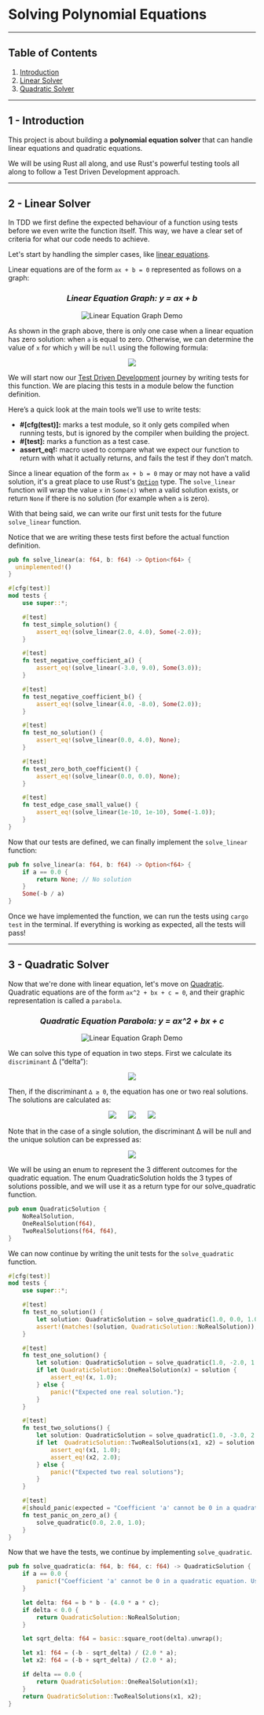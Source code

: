 # **Solving Polynomial Equations**

---

## **Table of Contents**
1. [Introduction](#1---introduction)
2. [Linear Solver](#2---linear-solver)
3. [Quadratic Solver](#3---quadratic-solver)
---

## **1 - Introduction**

This project is about building a **polynomial equation solver** that can handle linear equations and quadratic equations.

We will be using Rust all along, and use Rust's powerful testing tools all along to follow a Test Driven Development approach.

---

## **2 - Linear Solver**

In TDD we first define the expected behaviour of a function using tests before we even write the function itself.
This way, we have a clear set of criteria for what our code needs to achieve.

Let's start by handling the simpler cases, like [linear equations](https://en.wikipedia.org/wiki/Linear_equation).

Linear equations are of the form `ax + b = 0` represented as follows on a graph:

<div align="center">
  <h3><i>Linear Equation Graph: y = ax + b</i></h3>
  <img src="assets/linear_equation.gif" alt="Linear Equation Graph Demo">
</div>

As shown in the graph above, there is only one case when a linear equation has zero solution: when `a` is equal to zero.
Otherwise, we can determine the value of `x` for which `y` will be `null` using the following formula:

<div align="center">
  <img src="https://latex.codecogs.com/svg.image?\inline&space;\LARGE&space;{\color{White}\mathbf{x=-\frac{b}{a}}}">
</div>

We will start now our [Test Driven Development](https://en.wikipedia.org/wiki/Test-driven_development) journey by writing tests for this function.
We are placing this tests in a module below the function definition.

Here’s a quick look at the main tools we’ll use to write tests:

- **#[cfg(test)]:** marks a test module, so it only gets compiled when running tests, but is ignored by the compiler when building the project.
- **#[test]:** marks a function as a test case.
- **assert_eq!:** macro used to compare what we expect our function to return with what it actually returns, and fails the test if they don’t match.

Since a linear equation of the form  `ax + b = 0` may or may not have a valid solution, it's a great place to use Rust's [`Option`](https://doc.rust-lang.org/book/ch06-01-defining-an-enum.html#the-option-enum-and-its-advantages-over-null-values) type.
The `solve_linear` function will wrap the value `x` in `Some(x)` when a valid solution exists, or return `None` if there is no solution (for example when `a` is zero).

With that being said, we can write our first unit tests for the future `solve_linear` function.

Notice that we are writing these tests first before the actual function definition.

```rust
pub fn solve_linear(a: f64, b: f64) -> Option<f64> {
  unimplemented!()
}

#[cfg(test)]
mod tests {
    use super::*;

    #[test]
    fn test_simple_solution() {
        assert_eq!(solve_linear(2.0, 4.0), Some(-2.0));
    }

    #[test]
    fn test_negative_coefficient_a() {
        assert_eq!(solve_linear(-3.0, 9.0), Some(3.0));
    }

    #[test]
    fn test_negative_coefficient_b() {
        assert_eq!(solve_linear(4.0, -8.0), Some(2.0));
    }

    #[test]
    fn test_no_solution() {
        assert_eq!(solve_linear(0.0, 4.0), None);
    }

    #[test]
    fn test_zero_both_coefficient() {
        assert_eq!(solve_linear(0.0, 0.0), None);
    }

    #[test]
    fn test_edge_case_small_value() {
        assert_eq!(solve_linear(1e-10, 1e-10), Some(-1.0));
    }
}
```

Now that our tests are defined, we can finally implement the `solve_linear` function:

```rust
pub fn solve_linear(a: f64, b: f64) -> Option<f64> {
    if a == 0.0 {
        return None; // No solution
    }
    Some(-b / a)
}
```

Once we have implemented the function, we can run the tests using `cargo test` in the terminal.
If everything is working as expected, all the tests will pass!

---

## **3 - Quadratic Solver**

Now that we're done with linear equation, let's move on [Quadratic](https://en.wikipedia.org/wiki/Quadratic_equation).
Quadratic equations are of the form `ax^2 + bx + c = 0`, and their graphic representation is called a `parabola`.

<div align="center">
  <h3><i>Quadratic Equation Parabola: y = ax^2 + bx + c</i></h3>
  <img src="assets/quadratic_equation.gif" alt="Linear Equation Graph Demo">
</div>

We can solve this type of equation in two steps. First we calculate its `discriminant` ∆ (“delta”):

<div align="center">
  <img src="https://latex.codecogs.com/svg.image?\inline&space;\LARGE&space;{\color{White}\Delta=b^{2}-4ac}">
</div>

Then, if the discriminant `∆ ≥ 0`, the equation has one or two real solutions.
The solutions are calculated as:

<div align="center">
  <img src="https://latex.codecogs.com/svg.image?\inline&space;\LARGE&space;{\color{White}x_{1}=\frac{-b-\sqrt{\Delta}}{2a}}" style="margin-right: 20px;">
  <img src="https://latex.codecogs.com/svg.image?\inline&space;\LARGE&space;{\color{White}and}" style="margin-right: 20px;">
  <img src="https://latex.codecogs.com/svg.image?\inline&space;\LARGE&space;{\color{White}x_{2}=\frac{-b&plus;\sqrt{\Delta}}{2a}}">
</div>

Note that in the case of a single solution, the discriminant ∆ will be null and the unique solution can be expressed as:

<div align="center">
  <img src="https://latex.codecogs.com/svg.image?\inline&space;\LARGE&space;{\color{White}x_{0}=\frac{-b}{2a}}">
</div>

We will be using an enum to represent the 3 different outcomes for the quadratic equation.
The enum QuadraticSolution holds the 3 types of solutions possible, and we will use it as a return type for our solve_quadratic function.

```rust
pub enum QuadraticSolution {
    NoRealSolution,
    OneRealSolution(f64),
    TwoRealSolutions(f64, f64),
}
```

We can now continue by writing the unit tests for the `solve_quadratic` function.

```rust
#[cfg(test)]
mod tests {
    use super::*;

    #[test]
    fn test_no_solution() {
        let solution: QuadraticSolution = solve_quadratic(1.0, 0.0, 1.0);
        assert!(matches!(solution, QuadraticSolution::NoRealSolution));
    }

    #[test]
    fn test_one_solution() {
        let solution: QuadraticSolution = solve_quadratic(1.0, -2.0, 1.0);
        if let QuadraticSolution::OneRealSolution(x) = solution {
            assert_eq!(x, 1.0);
        } else {
            panic!("Expected one real solution.");
        }
    }

    #[test]
    fn test_two_solutions() {
        let solution: QuadraticSolution = solve_quadratic(1.0, -3.0, 2.0);
        if let  QuadraticSolution::TwoRealSolutions(x1, x2) = solution {
            assert_eq!(x1, 1.0);
            assert_eq!(x2, 2.0);
        } else {
            panic!("Expected two real solutions");
        }
    }

    #[test]
    #[should_panic(expected = "Coefficient 'a' cannot be 0 in a quadratic equation. Use a linear solver.")]
    fn test_panic_on_zero_a() {
        solve_quadratic(0.0, 2.0, 1.0);
    }
}
```
Now that we have the tests, we continue by implementing `solve_quadratic`.

```rust
pub fn solve_quadratic(a: f64, b: f64, c: f64) -> QuadraticSolution {
    if a == 0.0 {
        panic!("Coefficient 'a' cannot be 0 in a quadratic equation. Use a linear solver.")
    }

    let delta: f64 = b * b - (4.0 * a * c);
    if delta < 0.0 {
        return QuadraticSolution::NoRealSolution;
    }

    let sqrt_delta: f64 = basic::square_root(delta).unwrap();

    let x1: f64 = (-b - sqrt_delta) / (2.0 * a);
    let x2: f64 = (-b + sqrt_delta) / (2.0 * a);

    if delta == 0.0 {
        return QuadraticSolution::OneRealSolution(x1);
    }
    return QuadraticSolution::TwoRealSolutions(x1, x2);
}
```

